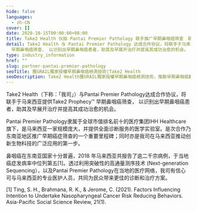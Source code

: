 ```yaml
---
hide: false
languages:
  - zh-CN
cover: []
date: 2020-10-15T00:00:00+08:00
title: Take2 Health 伙拍 Pantai Premier Pathology 联手推广早期鼻咽癌筛查　助民众掌握健康
detail: Take2 Health 与 Pantai Premier Pathology 达成合作协议，将联手于马来西亚提供Take2 Prophecy™
  早期鼻咽癌筛查， 以识别出早期鼻咽癌患者，助其及早展开治疗并提高其成功治愈的机会。
type: industry_information
href: ""
slug: partner-pantai-premier-pathology
seoTitle: 獲GRAIL獨家授權早期鼻咽癌檢測技術|Take2 Health
seoDescription: Take2 Health獲GRAIL獨家授權早期鼻咽癌檢測技術，推動早期鼻咽癌篩查的普及化，讓中國及亞洲其他地區的普羅大眾均能受惠於創新的醫療健康技術。
---
```

Take2 Health（下称：「我司」）与Pantai Premier Pathology达成合作协议，将联手于马来西亚提供Take2 Prophecy™ 早期鼻咽癌筛查， 以识别出早期鼻咽癌患者，助其及早展开治疗并提高其成功治愈的机会。

Pantai Premier Pathology隶属于全球市值排名前十的医疗集团IHH Healthcare旗下，是马来西亚一家规模庞大，并提供全面诊断服务的医学实验室。是次合作乃东南亚地区推广早期癌症筛查的一个重要里程碑；同时亦是我司在马来西亚推动创新生物科技的广泛应用的第一步。

鼻咽癌在东南亚国家十分普遍，2018 年马来西亚共报告了逾二千宗病例，于当地癌症发病率中位列第五\[1\]。透过利用突破性的高通量测序技术 (Next-generation Sequencing），以及Pantai Premier Pathology在当地的医疗网络，我司有信心可与马来西亚的专业医护人员，共同为民众带来更佳的诊断和治疗方案。

\[1\] Ting, S. H., Brahmana, R. K., & Jerome, C. (2021). Factors Influencing Intention to Undertake Nasopharyngeal Cancer Risk Reducing Behaviors. Asia-Pacific Social Science Review, 21(1).